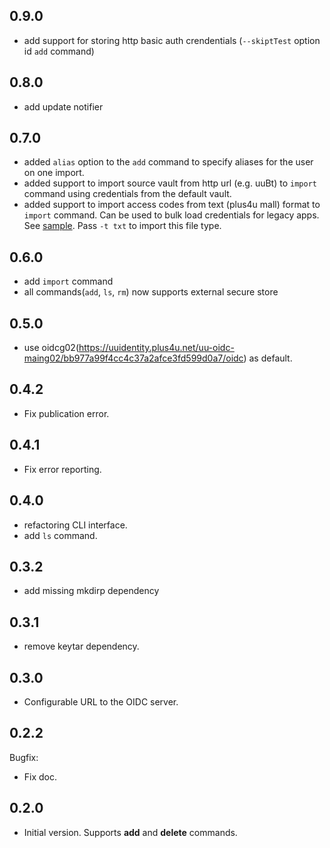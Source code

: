 0.9.0
-----
- add support for storing http basic auth crendentials (`--skiptTest` option id `add` command)

0.8.0
-----
- add update notifier

0.7.0
-----
- added `alias` option to the `add` command to specify aliases for the user on one import.
- added support to import source vault from http url (e.g. uuBt) to `import` command using credentials from the default vault. 
- added support to import access codes from text (plus4u mall) format to `import` command. Can be used to bulk load credentials for legacy apps. See [sample](./plus4uImportSample.txt). Pass `-t txt` to import this file type.

0.6.0
-----
- add `import` command
- all commands(`add`, `ls`, `rm`) now supports external secure store

0.5.0
-----
- use oidcg02(https://uuidentity.plus4u.net/uu-oidc-maing02/bb977a99f4cc4c37a2afce3fd599d0a7/oidc) as default.

0.4.2
-----
- Fix publication error.

0.4.1
-----
- Fix error reporting.

0.4.0
-----
- refactoring CLI interface.
- add `ls` command.


0.3.2
-----
- add missing mkdirp dependency

0.3.1
-----
- remove keytar dependency. 

0.3.0
-----
- Configurable URL to the OIDC server.

0.2.2
-----

Bugfix:
- Fix doc.


0.2.0
-----
- Initial version. Supports **add** and **delete** commands.

